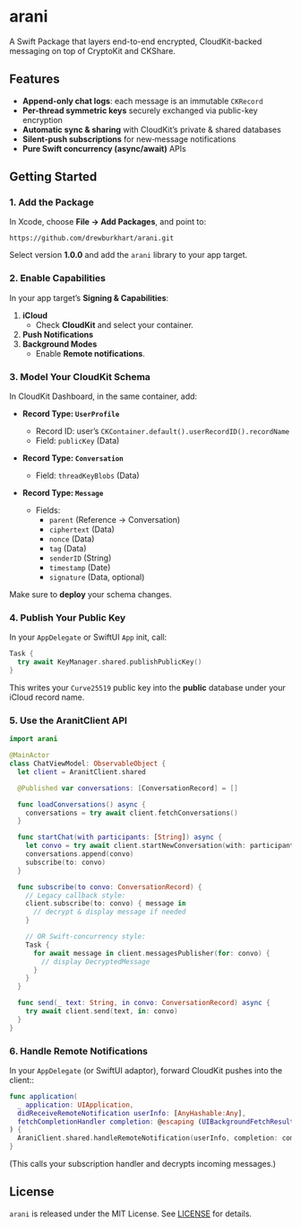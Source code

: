 # arani

A Swift Package that layers end-to-end encrypted, CloudKit-backed messaging on top of CryptoKit and CKShare.

## Features

- **Append-only chat logs**: each message is an immutable `CKRecord`
- **Per-thread symmetric keys** securely exchanged via public-key encryption
- **Automatic sync & sharing** with CloudKit’s private & shared databases
- **Silent-push subscriptions** for new‑message notifications
- **Pure Swift concurrency (async/await)** APIs

## Getting Started

### 1. Add the Package

In Xcode, choose **File → Add Packages**, and point to:

```
https://github.com/drewburkhart/arani.git
```

Select version **1.0.0** and add the `arani` library to your app target.

### 2. Enable Capabilities

In your app target’s **Signing & Capabilities**:

1. **iCloud**
   - Check **CloudKit** and select your container.
2. **Push Notifications**
3. **Background Modes**
   - Enable **Remote notifications**.

### 3. Model Your CloudKit Schema

In CloudKit Dashboard, in the same container, add:

- **Record Type: `UserProfile`**
  - Record ID: user’s `CKContainer.default().userRecordID().recordName`
  - Field: `publicKey` (Data)

- **Record Type: `Conversation`**
  - Field: `threadKeyBlobs` (Data)

- **Record Type: `Message`**
  - Fields:
    - `parent` (Reference → Conversation)
    - `ciphertext` (Data)
    - `nonce` (Data)
    - `tag` (Data)
    - `senderID` (String)
    - `timestamp` (Date)
    - `signature` (Data, optional)

Make sure to **deploy** your schema changes.

### 4. Publish Your Public Key

In your `AppDelegate` or SwiftUI `App` init, call:

```swift
Task {
  try await KeyManager.shared.publishPublicKey()
}
```

This writes your `Curve25519` public key into the **public** database under your iCloud record name.

### 5. Use the AranitClient API

```swift
import arani

@MainActor
class ChatViewModel: ObservableObject {
  let client = AranitClient.shared

  @Published var conversations: [ConversationRecord] = []

  func loadConversations() async {
    conversations = try await client.fetchConversations()
  }

  func startChat(with participants: [String]) async {
    let convo = try await client.startNewConversation(with: participants)
    conversations.append(convo)
    subscribe(to: convo)
  }

  func subscribe(to convo: ConversationRecord) {
    // Legacy callback style:
    client.subscribe(to: convo) { message in
      // decrypt & display message if needed
    }

    // OR Swift-concurrency style:
    Task {
      for await message in client.messagesPublisher(for: convo) {
        // display DecryptedMessage
      }
    }
  }

  func send(_ text: String, in convo: ConversationRecord) async {
    try await client.send(text, in: convo)
  }
}
```

### 6. Handle Remote Notifications

In your `AppDelegate` (or SwiftUI adaptor), forward CloudKit pushes into the client::

```swift
func application(
  _ application: UIApplication,
  didReceiveRemoteNotification userInfo: [AnyHashable:Any],
  fetchCompletionHandler completion: @escaping (UIBackgroundFetchResult) -> Void
) {
  AraniClient.shared.handleRemoteNotification(userInfo, completion: completion)
}
```

(This calls your subscription handler and decrypts incoming messages.)

## License

`arani` is released under the MIT License. See [LICENSE](LICENSE) for details.
